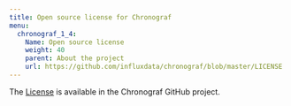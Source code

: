 ```yaml
---
title: Open source license for Chronograf
menu:
  chronograf_1_4:
    Name: Open source license
    weight: 40
    parent: About the project
    url: https://github.com/influxdata/chronograf/blob/master/LICENSE
---
```


The [License](https://github.com/influxdata/chronograf/blob/master/LICENSE) is available in the Chronograf GitHub project.
